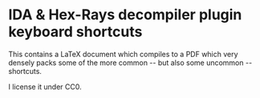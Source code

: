 # IDA & Hex-Rays decompiler plugin keyboard shortcuts

This contains a LaTeX document which compiles to a PDF which very densely packs some of the more common -- but also some uncommon -- shortcuts.

I license it under CC0.
